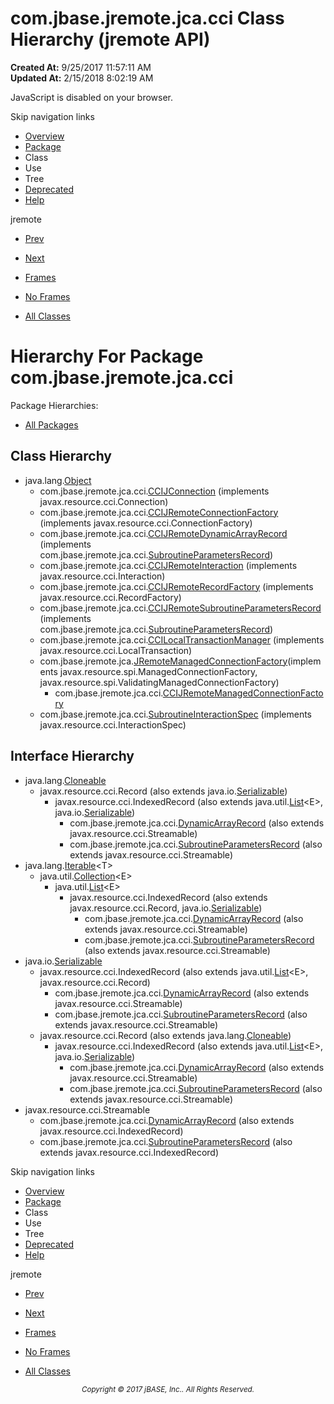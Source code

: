 # com.jbase.jremote.jca.cci Class Hierarchy (jremote   API)

**Created At:** 9/25/2017 11:57:11 AM  
**Updated At:** 2/15/2018 8:02:19 AM  

<script type="text/javascript"><!--
    try {
        if (location.href.indexOf('is-external=true') == -1) {
            parent.document.title="com.jbase.jremote.jca.cci Class Hierarchy (jremote   API)";
        }
    }
    catch(err) {
    }
//--></script><noscript><div>JavaScript is disabled on your browser.</div></noscript><!-- ========= START OF TOP NAVBAR ======= -->
<!--   -->
Skip navigation links
<!--   -->
- [Overview](../../../../../overview-summary.html)
- [Package](/39259-cci/com_jbase_jremote_jca_cci_package-summary)
- Class
- Use
- Tree
- [Deprecated](../../../../../deprecated-list.html)
- [Help](../../../../../help-doc.html)


jremote <br>

- [Prev](/39258-jca/com_jbase_jremote_jca_package-tree)
- [Next](/39262-inflow/com_jbase_jremote_jca_inflow_package-tree)


- [Frames](../../../../../index.html?com/jbase/jremote/jca/cci//39259-cci/com_jbase_jremote_jca_cci_package-tree)
- [No Frames](/39259-cci/com_jbase_jremote_jca_cci_package-tree)


- [All Classes](../../../../../allclasses-noframe.html)


<script type="text/javascript"><!--
  allClassesLink = document.getElementById("allclasses_navbar_top");
  if(window==top) {
    allClassesLink.style.display = "block";
  }
  else {
    allClassesLink.style.display = "none";
  }
  //--></script>
<!--   -->
<!-- ========= END OF TOP NAVBAR ========= -->
# Hierarchy For Package com.jbase.jremote.jca.cci
Package Hierarchies:
- [All Packages](../../../../../overview-tree.html)

## Class Hierarchy

- java.lang.[Object](http://java.sun.com/j2se/1.5.0/docs/api/java/lang/Object.html?is-external=true "class or interface in java.lang")
    - com.jbase.jremote.jca.cci.[CCIJConnection](/39259-cci/com_jbase_jremote_jca_cci_CCIJConnection "class in com.jbase.jremote.jca.cci") (implements javax.resource.cci.Connection)
    - com.jbase.jremote.jca.cci.[CCIJRemoteConnectionFactory](/39259-cci/com_jbase_jremote_jca_cci_CCIJRemoteConnectionFactory "class in com.jbase.jremote.jca.cci") (implements javax.resource.cci.ConnectionFactory)
    - com.jbase.jremote.jca.cci.[CCIJRemoteDynamicArrayRecord](/39259-cci/com_jbase_jremote_jca_cci_CCIJRemoteDynamicArrayRecord "class in com.jbase.jremote.jca.cci") (implements com.jbase.jremote.jca.cci.[SubroutineParametersRecord](/39259-cci/com_jbase_jremote_jca_cci_SubroutineParametersRecord "interface in com.jbase.jremote.jca.cci"))
    - com.jbase.jremote.jca.cci.[CCIJRemoteInteraction](/39259-cci/com_jbase_jremote_jca_cci_CCIJRemoteInteraction "class in com.jbase.jremote.jca.cci") (implements javax.resource.cci.Interaction)
    - com.jbase.jremote.jca.cci.[CCIJRemoteRecordFactory](/39259-cci/com_jbase_jremote_jca_cci_CCIJRemoteRecordFactory "class in com.jbase.jremote.jca.cci") (implements javax.resource.cci.RecordFactory)
    - com.jbase.jremote.jca.cci.[CCIJRemoteSubroutineParametersRecord](/39259-cci/com_jbase_jremote_jca_cci_CCIJRemoteSubroutineParametersRecord "class in com.jbase.jremote.jca.cci") (implements com.jbase.jremote.jca.cci.[SubroutineParametersRecord](/39259-cci/com_jbase_jremote_jca_cci_SubroutineParametersRecord "interface in com.jbase.jremote.jca.cci"))
    - com.jbase.jremote.jca.cci.[CCILocalTransactionManager](/39259-cci/com_jbase_jremote_jca_cci_CCILocalTransactionManager "class in com.jbase.jremote.jca.cci") (implements javax.resource.cci.LocalTransaction)
    - com.jbase.jremote.jca.[JRemoteManagedConnectionFactory](/39258-jca/com_jbase_jremote_jca_JRemoteManagedConnectionFactory "class in com.jbase.jremote.jca")(implements javax.resource.spi.ManagedConnectionFactory, javax.resource.spi.ValidatingManagedConnectionFactory)
        - com.jbase.jremote.jca.cci.[CCIJRemoteManagedConnectionFactory](/39259-cci/com_jbase_jremote_jca_cci_CCIJRemoteManagedConnectionFactory "class in com.jbase.jremote.jca.cci")
    - com.jbase.jremote.jca.cci.[SubroutineInteractionSpec](/39259-cci/com_jbase_jremote_jca_cci_SubroutineInteractionSpec "class in com.jbase.jremote.jca.cci") (implements javax.resource.cci.InteractionSpec)


## Interface Hierarchy

- java.lang.[Cloneable](http://java.sun.com/j2se/1.5.0/docs/api/java/lang/Cloneable.html?is-external=true "class or interface in java.lang")
    - javax.resource.cci.Record (also extends java.io.[Serializable](http://java.sun.com/j2se/1.5.0/docs/api/java/io/Serializable.html?is-external=true "class or interface in java.io"))
        - javax.resource.cci.IndexedRecord (also extends java.util.[List](http://java.sun.com/j2se/1.5.0/docs/api/java/util/List.html?is-external=true "class or interface in java.util")&lt;E&gt;, java.io.[Serializable](http://java.sun.com/j2se/1.5.0/docs/api/java/io/Serializable.html?is-external=true "class or interface in java.io"))
            - com.jbase.jremote.jca.cci.[DynamicArrayRecord](/39259-cci/com_jbase_jremote_jca_cci_DynamicArrayRecord "interface in com.jbase.jremote.jca.cci") (also extends javax.resource.cci.Streamable)
            - com.jbase.jremote.jca.cci.[SubroutineParametersRecord](/39259-cci/com_jbase_jremote_jca_cci_SubroutineParametersRecord "interface in com.jbase.jremote.jca.cci") (also extends javax.resource.cci.Streamable)
- java.lang.[Iterable](http://java.sun.com/j2se/1.5.0/docs/api/java/lang/Iterable.html?is-external=true "class or interface in java.lang")&lt;T&gt;
    - java.util.[Collection](http://java.sun.com/j2se/1.5.0/docs/api/java/util/Collection.html?is-external=true "class or interface in java.util")&lt;E&gt;
        - java.util.[List](http://java.sun.com/j2se/1.5.0/docs/api/java/util/List.html?is-external=true "class or interface in java.util")&lt;E&gt;
            - javax.resource.cci.IndexedRecord (also extends javax.resource.cci.Record, java.io.[Serializable](http://java.sun.com/j2se/1.5.0/docs/api/java/io/Serializable.html?is-external=true "class or interface in java.io"))
                - com.jbase.jremote.jca.cci.[DynamicArrayRecord](/39259-cci/com_jbase_jremote_jca_cci_DynamicArrayRecord "interface in com.jbase.jremote.jca.cci") (also extends javax.resource.cci.Streamable)
                - com.jbase.jremote.jca.cci.[SubroutineParametersRecord](/39259-cci/com_jbase_jremote_jca_cci_SubroutineParametersRecord "interface in com.jbase.jremote.jca.cci") (also extends javax.resource.cci.Streamable)
- java.io.[Serializable](http://java.sun.com/j2se/1.5.0/docs/api/java/io/Serializable.html?is-external=true "class or interface in java.io")
    - javax.resource.cci.IndexedRecord (also extends java.util.[List](http://java.sun.com/j2se/1.5.0/docs/api/java/util/List.html?is-external=true "class or interface in java.util")&lt;E&gt;, javax.resource.cci.Record)
        - com.jbase.jremote.jca.cci.[DynamicArrayRecord](/39259-cci/com_jbase_jremote_jca_cci_DynamicArrayRecord "interface in com.jbase.jremote.jca.cci") (also extends javax.resource.cci.Streamable)
        - com.jbase.jremote.jca.cci.[SubroutineParametersRecord](/39259-cci/com_jbase_jremote_jca_cci_SubroutineParametersRecord "interface in com.jbase.jremote.jca.cci") (also extends javax.resource.cci.Streamable)
    - javax.resource.cci.Record (also extends java.lang.[Cloneable](http://java.sun.com/j2se/1.5.0/docs/api/java/lang/Cloneable.html?is-external=true "class or interface in java.lang"))
        - javax.resource.cci.IndexedRecord (also extends java.util.[List](http://java.sun.com/j2se/1.5.0/docs/api/java/util/List.html?is-external=true "class or interface in java.util")&lt;E&gt;, java.io.[Serializable](http://java.sun.com/j2se/1.5.0/docs/api/java/io/Serializable.html?is-external=true "class or interface in java.io"))
            - com.jbase.jremote.jca.cci.[DynamicArrayRecord](/39259-cci/com_jbase_jremote_jca_cci_DynamicArrayRecord "interface in com.jbase.jremote.jca.cci") (also extends javax.resource.cci.Streamable)
            - com.jbase.jremote.jca.cci.[SubroutineParametersRecord](/39259-cci/com_jbase_jremote_jca_cci_SubroutineParametersRecord "interface in com.jbase.jremote.jca.cci") (also extends javax.resource.cci.Streamable)
- javax.resource.cci.Streamable
    - com.jbase.jremote.jca.cci.[DynamicArrayRecord](/39259-cci/com_jbase_jremote_jca_cci_DynamicArrayRecord "interface in com.jbase.jremote.jca.cci") (also extends javax.resource.cci.IndexedRecord)
    - com.jbase.jremote.jca.cci.[SubroutineParametersRecord](/39259-cci/com_jbase_jremote_jca_cci_SubroutineParametersRecord "interface in com.jbase.jremote.jca.cci") (also extends javax.resource.cci.IndexedRecord)
<!-- ======= START OF BOTTOM NAVBAR ====== -->
<!--   -->
Skip navigation links
<!--   -->
- [Overview](../../../../../overview-summary.html)
- [Package](/39259-cci/com_jbase_jremote_jca_cci_package-summary)
- Class
- Use
- Tree
- [Deprecated](../../../../../deprecated-list.html)
- [Help](../../../../../help-doc.html)


jremote <br>

- [Prev](/39258-jca/com_jbase_jremote_jca_package-tree)
- [Next](/39262-inflow/com_jbase_jremote_jca_inflow_package-tree)


- [Frames](../../../../../index.html?com/jbase/jremote/jca/cci//39259-cci/com_jbase_jremote_jca_cci_package-tree)
- [No Frames](/39259-cci/com_jbase_jremote_jca_cci_package-tree)


- [All Classes](../../../../../allclasses-noframe.html)


<script type="text/javascript"><!--
  allClassesLink = document.getElementById("allclasses_navbar_bottom");
  if(window==top) {
    allClassesLink.style.display = "block";
  }
  else {
    allClassesLink.style.display = "none";
  }
  //--></script>
<!--   -->
<!-- ======== END OF BOTTOM NAVBAR ======= -->
<small>			<center>			<i>Copyright © 2017 jBASE, Inc.. All Rights Reserved.</i>		</center></small>
